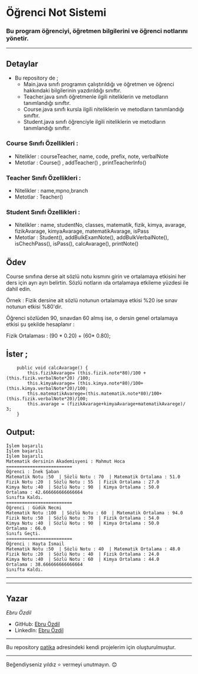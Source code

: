# **Öğrenci Not Sistemi**
### Bu program öğrenciyi, öğretmen bilgilerini ve öğrenci notlarını yönetir.
---
## Detaylar
* Bu repository de ;
    * Main.java sınıfı programın çalıştırıldığı ve öğretmen ve öğrenci hakkındaki bilgilerinin yazdırıldığı sınıftır.
    * Teacher.java sınıfı öğretmenle ilgili niteliklerin ve metodların tanımlandığı sınıftır.
    * Course.java sınıfı kursla ilgili niteliklerin ve metodların tanımlandığı sınıftır.
    * Student.java sınıfı öğrenciyle ilgili niteliklerin ve metodların tanımlandığı sınıftır.
### **Course** Sınıfı Özellikleri :

- Nitelikler : courseTeacher, name, code, prefix, note, verbalNote
- Metotlar : Course() , addTeacher() , printTeacherInfo()

### **Teacher** Sınıfı Özellikleri :

- Nitelikler : name,mpno,branch
- Metotlar : Teacher()

### **Student** Sınıfı Özellikleri :

- Nitelikler : name, studentNo, classes, matematik, fizik, kimya, avarage, fizikAvarage, kimyaAvarage, matematikAvarage, isPass
- Metotlar : Student(), addBulkExamNote(), addBulkVerbalNote(), isChechPass(), isPass(), calcAvarage(), printNote()

## Ödev

Course sınıfına derse ait sözlü notu kısmını girin ve ortalamaya etkisini her ders için ayrı ayrı belirtin. Sözlü notların ıda ortalamaya etkileme yüzdesi ile dahil edin.

Örnek : Fizik dersine ait sözlü notunun ortalamaya etkisi %20 ise sınav notunun etkisi %80'dir.

Öğrenci sözlüden 90, sınavdan 60 almış ise, o dersin genel ortalamaya etkisi şu şekilde hesaplanır :

Fizik Ortalaması : (90 * 0.20) + (60* 0.80);
## İster ;
```
    public void calcAvarage() {
        this.fizikAvarage= (this.fizik.note*80)/100 +(this.fizik.verbalNote*20) /100;
        this.kimyaAvarage= (this.kimya.note*80)/100+(this.kimya.verbalNote*20)/100;
        this.matematikAvarege=(this.matematik.note*80)/100+(this.fizik.verbalNote*20)/100;
        this.avarage = (fizikAvarage+kimyaAvarage+matematikAvarege)/ 3;
    }
```
## Output:
```
İşlem başarılı
İşlem başarılı
İşlem başarılı
Matematik dersinin Akademisyeni : Mahmut Hoca
=========================
Öğrenci : İnek Şaban
Matematik Notu :50  | Sözlü Notu : 70  | Matematik Ortalama : 51.0 
Fizik Notu :20  | Sözlü Notu : 55  | Fizik Ortalama : 27.0
Kimya Notu :40  | Sözlü Notu : 90  | Kimya Ortalama : 50.0
Ortalama : 42.666666666666664
Sınıfta Kaldı.
=========================
Öğrenci : Güdük Necmi
Matematik Notu :100  | Sözlü Notu : 60  | Matematik Ortalama : 94.0
Fizik Notu :50  | Sözlü Notu : 70  | Fizik Ortalama : 54.0
Kimya Notu :40  | Sözlü Notu : 90  | Kimya Ortalama : 50.0
Ortalama : 66.0
Sınıfı Geçti.
=========================
Öğrenci : Hayta İsmail
Matematik Notu :50  | Sözlü Notu : 40  | Matematik Ortalama : 48.0 
Fizik Notu :20  | Sözlü Notu : 40  | Fizik Ortalama : 24.0
Kimya Notu :40  | Sözlü Notu : 60  | Kimya Ortalama : 44.0
Ortalama : 38.666666666666664
Sınıfta Kaldı.
```
---
---
## Yazar
 *Ebru Özdil*
* GitHub: [Ebru Özdil](https://github.com/ebruozdil)
* LinkedIn: [Ebru Özdil](https://www.linkedin.com/in/ebruozdil/)
---
Bu repository [patika](https://app.patika.dev/ebruzdil) adresindeki kendi projelerim için oluşturulmuştur.

---
Beğendiyseniz yıldız &#11088; vermeyi unutmayın. 😊